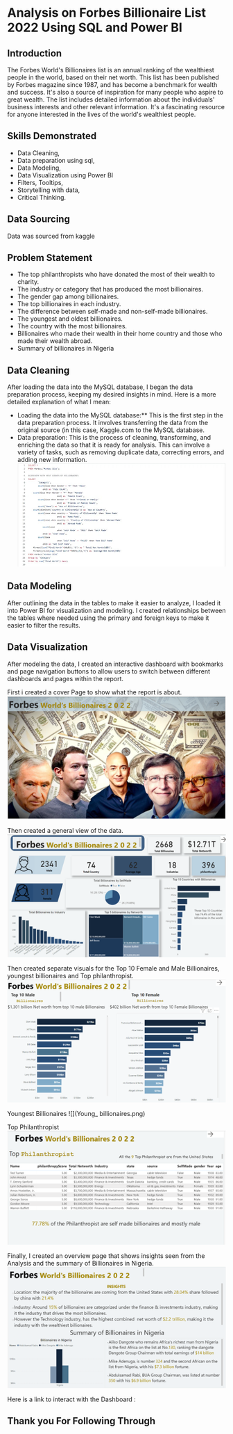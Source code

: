 # Analysis on Forbes Billionaire List 2022 Using SQL and Power BI

## Introduction 
The Forbes World's Billionaires list is an annual ranking of the wealthiest people in the world, based on their net worth. This list has been published by Forbes magazine since 1987, and has become a benchmark for wealth and success. It's also a source of inspiration for many people who aspire to great wealth. The list includes detailed information about the individuals' business interests and other relevant information. It's a fascinating resource for anyone interested in the lives of the world's wealthiest people.

## Skills Demonstrated 
- Data Cleaning,
- Data preparation using sql,
- Data Modeling,
- Data Visualization using Power BI
- Filters, Tooltips,
- Storytelling with data,
- Critical Thinking.

## Data Sourcing 
Data was sourced from kaggle

## Problem Statement 
- The top philanthropists who have donated
the most of their wealth to charity.
- The industry or category that has
produced the most billionaires.
- The gender gap among billionaires.
- The top billionaires in each industry.
- The difference between self-made and
non-self-made billionaires.
- The youngest and oldest billionaires.
- The country with the most billionaires.
- Billionaires who made their wealth in
their home country and those who made
their wealth abroad.
- Summary of billionaires in Nigeria

## Data Cleaning 
After loading the data into the MySQL
database, I began the data preparation
process, keeping my desired insights in mind.
Here is a more detailed explanation of what I mean:
- Loading the data into the MySQL
database:** This is the first step in the data preparation process. It involves
transferring the data from the original
source (in this case, Kaggle.com to the
MySQL database.
- Data preparation: This is the process of
cleaning, transforming, and enriching the
data so that it is ready for analysis. This can involve a variety of tasks, such as removing duplicate data, correcting
errors, and adding new information.
![](SQL_Queries.png)

## Data Modeling 
After outlining the data in the tables to make it easier to analyze, I loaded it into Power BI for visualization and modeling. I created relationships between the tables where needed using the primary and foreign keys to make it easier to filter the results.

## Data Visualization 
After modeling the data, I created an
interactive dashboard with bookmarks and
page navigation buttons to allow users to
switch between different dashboards and
pages within the report.

First i created a cover Page to show what the report is about.
![](forbes..png)

Then created a general view of the data.
![](View.png)

Then created separate visuals for the Top 10 Female and Male Billionaires, youngest
billionaires and Top philanthropist.
![](Top_10.png)

Youngest Billionaires 
![](Young_ billionaires.png)

Top Philanthropist 
![](Top_philanthropist.png)

Finally, I created an overview page that shows insights seen from the Analysis and the summary of Billionaires in Nigeria.
![](Billionaires_in_Nigeria.png)

Here is a link to interact with the Dashboard :


## Thank you For Following Through 


